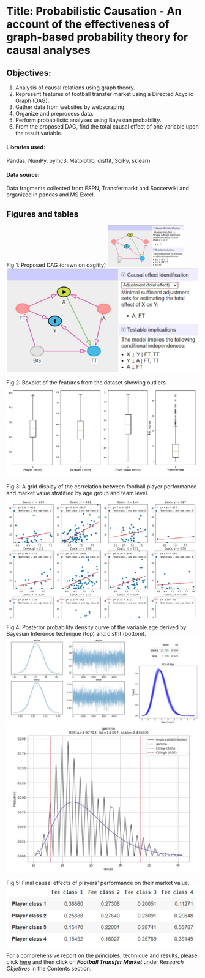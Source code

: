 # Title: Probabilistic Causation - An account of the effectiveness of graph-based probability theory for causal analyses


## Objectives:
1. Analysis of causal relations using graph theory.
2. Represent features of football transfer market using a Directed Acyclic Graph (DAG).
3. Gather data from websites by webscraping.
4. Organize and preprocess data.
5. Perform probabilistic analyses using Bayesian probability.
6. From the proposed DAG, find the total causal effect of one variable upon the result variable.


#### Libraries used:
Pandas, NumPy, pymc3, Matplotlib, distfit, SciPy, sklearn


#### Data source:
Data fragments collected from ESPN, Transfermarkt and Soccerwiki and organized in pandas and MS Excel.


## Figures and tables
Fig 1: Proposed DAG (drawn on dagitty)
<img src="https://github.com/rud-ninja/Probabilistic_causation/blob/main/dag.jpg" alt="drawing" width="200"/>
![](https://github.com/rud-ninja/Probabilistic_causation/blob/main/dag.jpg)



Fig 2: Boxplot of the features from the dataset showing outliers
![](https://github.com/rud-ninja/Probabilistic_causation/blob/main/boxplot.jpg)




Fig 3: A grid display of the correlation between football player performance and market value stratified by age group and team level.
![](https://github.com/rud-ninja/Probabilistic_causation/blob/main/correlations.jpg)




Fig 4: Posterior probability density curve of the variable age derived by Bayesian Inference technique (top) and distfit (bottom).
![](https://github.com/rud-ninja/Probabilistic_causation/blob/main/posterior.jpg) ![](https://github.com/rud-ninja/Probabilistic_causation/blob/main/distfit.jpg)





Fig 5: Final causal effects of players' performance on their market value.
![](https://github.com/rud-ninja/Probabilistic_causation/blob/main/finalprob.jpg)






For a comprehensive report on the principles, technique and results, please click [here](https://github.com/rud-ninja/Probabilistic_causation/blob/main/probabilistic_causation/probabilistic_causation_report.pdf) and then click on ***Football Transfer Market*** under *Research Objetives* in the Contents section.
